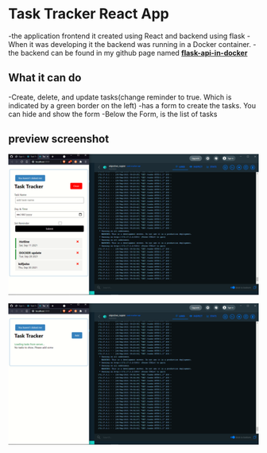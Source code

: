 # Task Tracker React App

-the application frontend it created using React and backend using flask
-When it was developing it the backend was running in a Docker container.
-the backend can be found in my github page named [**flask-api-in-docker**](https://github.com/mosesborore/flask-api-in-docker)

## What it can do

-Create, delete, and update tasks(change reminder to true. Which is indicated by a green border on the left)
-has a form to create the tasks. You can hide and show the form
-Below the Form, is the list of tasks

## preview screenshot

![app preview](./screenshots/screenshot1.png)

![app preview 2](./screenshots/screenshot2.png)
